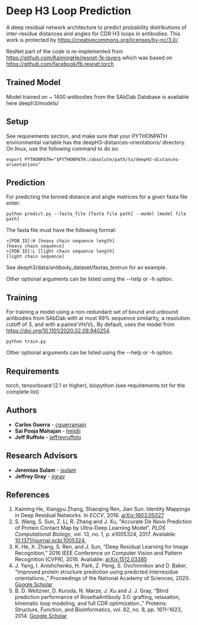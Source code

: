 # Deep H3 Loop Prediction
A deep residual network architecture to predict probability distributions of 
inter-residue distances and angles for CDR H3 loops in antibodies. This work is protected by https://creativecommons.org/licenses/by-nc/3.0/.

ResNet part of the code is re-implemented from https://github.com/KaimingHe/resnet-1k-layers which was based on \
https://github.com/facebook/fb.resnet.torch

## Trained Model 
Model trained on ~ 1400 antibodies from the SAbDab Database is available here
deeph3/models/

## Setup
See requirements section, and make sure that your PYTHONPATH environmental 
variable has the deepH3-distances-orientations/ directory. On linux, use the
following command to do so:
```
export PYTHONPATH="$PYTHONPATH:/absolute/path/to/deepH3-distances-orientations"
```

## Prediction
For predicting the binned distance and angle matrices for a given fasta file
enter:
```
python predict.py --fasta_file [fasta file path] --model [model file path]
```
The fasta file must have the following format:
```
>[PDB ID]:H	[heavy chain sequence length]
[heavy chain sequence]
>[PDB ID]:L	[light chain sequence length]
[light chain sequence]
```
See deeph3/data/antibody_dataset/fastas_testrun for an example.

Other optional arguments can be listed using the --help or -h option.

## Training
For training a model using a non-redundant set of bound and unbound antibodies 
from SAbDab with at most 99% sequence similarity, a resolution cutoff of 3, and
with a paired VH/VL. By default, uses the model from https://doi.org/10.1101/2020.02.09.940254.
```
python train.py 
```

Other optional arguments can be listed using the --help or -h option.

## Requirements
torch, tensorboard (2.1 or higher), biopython (see requirements.txt for the complete list)

## Authors
* **Carlos Guerra** - [cguerramain](https://github.com/cguerramain)
* **Sai Pooja Mahajan** - [heiidii](https://github.com/heiidii)
* **Jeff Ruffolo** - [jeffreyruffolo](https://github.com/jeffreyruffolo)

## Research Advisors
* **Jeremias Sulam** - [jsulam](https://github.com/jsulam)
* **Jeffrey Gray** - [jjgray](https://github.com/jjgray)

## References
1. Kaiming He, Xiangyu Zhang, Shaoqing Ren, Jian Sun. Identity Mappings in Deep 
   Residual Networks. In *ECCV*, 2016.
   [arXiv:1603.05027](https://arxiv.org/abs/1603.05027)
2. S. Wang, S. Sun, Z. Li, R. Zhang and J. Xu, "Accurate De Novo Prediction of 
   Protein Contact Map by Ultra-Deep Learning Model", *PLOS Computational 
   Biology*, vol. 13, no. 1, p. e1005324, 2017. Available:
   [10.1371/journal.pcbi.1005324.](https://journals.plos.org/ploscompbiol/article?id=10.1371/journal.pcbi.1005324)
3. K. He, X. Zhang, S. Ren, and J. Sun, “Deep Residual Learning for Image Recognition,” 
   2016 IEEE Conference on Computer Vision and Pattern Recognition (CVPR), 2016.
   Available: [arXix:1512.03385](https://arxiv.org/abs/1512.03385)
4. J. Yang, I. Anishchenko, H. Park, Z. Peng, S. Ovchinnikov and D. Baker, 
   “Improved protein structure prediction using predicted interresidue orientations.,” 
   Proceedings of the National Academy of Sciences, 2020. 
   [Google Scholar](https://scholar.google.com/scholar_lookup?author=J.+Yang&author=I.+Anishchenko&author=H.+Park&author=Z.+Peng&author=S.+Ovchinnikov&author=D.+Baker&title=Improved+protein+structure+prediction+using+predicted+interresidue+orientations&publication_year=2020&journal=Proceedings+of+the+National+Academy+of+Sciences)
5. B. D. Weitzner, D. Kuroda, N. Marze, J. Xu and J. J. Gray, “Blind prediction 
   performance of RosettaAntibody 3.0: grafting, relaxation, kinematic loop modeling, 
   and full CDR optimization.,” Proteins: Structure, Function, and Bioinformatics, 
   vol. 82, no. 8, pp. 1611–1623, 2014.
   [Google Scholar](https://scholar.google.com/scholar_lookup?author=B.+D.+Weitzner&author=D.+Kuroda&author=N.+Marze&author=J.+Xu&author=J.+J.+Gray&title=Blind+prediction+performance+of+RosettaAntibody+3.0%3A+grafting%2C+relaxation%2C+kinematic+loop+modeling%2C+and+full+CDR+optimization&publication_year=2014&journal=Proteins%3A+Structure%2C+Function%2C+and+Bioinformatics&volume=82&pages=1611-1623)

